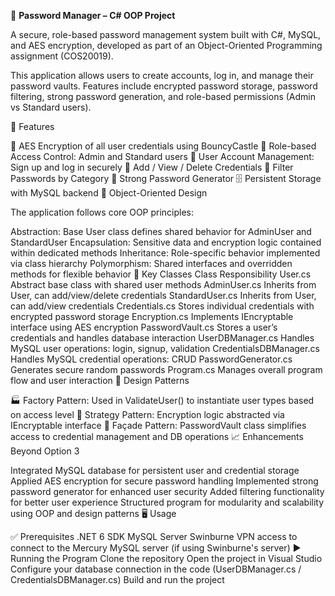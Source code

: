 🔐 **Password Manager – C# OOP Project**

A secure, role-based password management system built with C#, MySQL, and AES encryption, developed as part of an Object-Oriented Programming assignment (COS20019).

This application allows users to create accounts, log in, and manage their password vaults. Features include encrypted password storage, password filtering, strong password generation, and role-based permissions (Admin vs Standard users).

🚀 Features

🔐 AES Encryption of all user credentials using BouncyCastle
👥 Role-based Access Control: Admin and Standard users
🧾 User Account Management: Sign up and log in securely
📁 Add / View / Delete Credentials
🔎 Filter Passwords by Category
🔄 Strong Password Generator
🗄️ Persistent Storage with MySQL backend
🧠 Object-Oriented Design

The application follows core OOP principles:

Abstraction: Base User class defines shared behavior for AdminUser and StandardUser
Encapsulation: Sensitive data and encryption logic contained within dedicated methods
Inheritance: Role-specific behavior implemented via class hierarchy
Polymorphism: Shared interfaces and overridden methods for flexible behavior
🧩 Key Classes
Class	Responsibility
User.cs	Abstract base class with shared user methods
AdminUser.cs	Inherits from User, can add/view/delete credentials
StandardUser.cs	Inherits from User, can add/view credentials
Credentials.cs	Stores individual credentials with encrypted password storage
Encryption.cs	Implements IEncryptable interface using AES encryption
PasswordVault.cs	Stores a user’s credentials and handles database interaction
UserDBManager.cs	Handles MySQL user operations: login, signup, validation
CredentialsDBManager.cs	Handles MySQL credential operations: CRUD
PasswordGenerator.cs	Generates secure random passwords
Program.cs	Manages overall program flow and user interaction
🧱 Design Patterns

🏭 Factory Pattern: Used in ValidateUser() to instantiate user types based on access level
🧠 Strategy Pattern: Encryption logic abstracted via IEncryptable interface
🧰 Façade Pattern: PasswordVault class simplifies access to credential management and DB operations
📈 Enhancements Beyond Option 3

Integrated MySQL database for persistent user and credential storage
Applied AES encryption for secure password handling
Implemented strong password generator for enhanced user security
Added filtering functionality for better user experience
Structured program for modularity and scalability using OOP and design patterns
🖥️ Usage

✅ Prerequisites
.NET 6 SDK
MySQL Server
Swinburne VPN access to connect to the Mercury MySQL server (if using Swinburne's server)
▶️ Running the Program
Clone the repository
Open the project in Visual Studio
Configure your database connection in the code (UserDBManager.cs / CredentialsDBManager.cs)
Build and run the project

